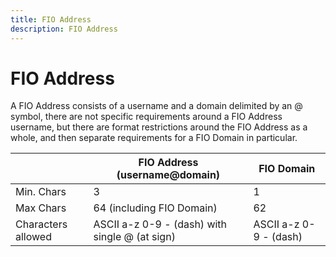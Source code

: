 ```yaml
---
title: FIO Address
description: FIO Address
---
```


# FIO Address

A FIO Address consists of a username and a domain delimited by an @ symbol, there are not specific requirements around a FIO Address username, but there are format restrictions around the FIO Address as a whole, and then separate requirements for a FIO Domain in particular.

| |FIO Address (username@domain) |FIO Domain |
|---|---|---|
|Min. Chars | 3 | 1 |
|Max Chars | 64 (including FIO Domain) | 62 |
|Characters allowed	|ASCII a-z 0-9 - (dash) with single @ (at sign) |ASCII a-z 0-9 - (dash)|